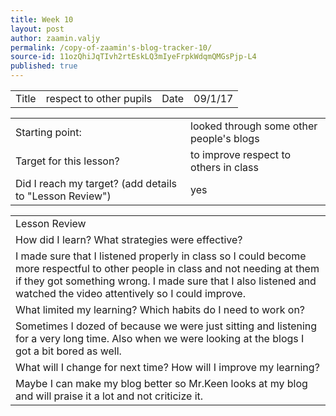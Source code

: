 ```yaml
---
title: Week 10
layout: post
author: zaamin.valjy
permalink: /copy-of-zaamin's-blog-tracker-10/
source-id: 11ozQhiJqTIvh2rtEskLQ3mIyeFrpkWdqmQMGsPjp-L4
published: true
---
```

 

<table>
  <tr>
    <td>Title</td>
    <td>respect to other pupils</td>
    <td>Date</td>
    <td>09/1/17</td>
  </tr>
</table>


<table>
  <tr>
    <td>Starting point:</td>
    <td>looked through some other people's blogs</td>
  </tr>
  <tr>
    <td>Target for this lesson?</td>
    <td>to improve respect to others in class</td>
  </tr>
  <tr>
    <td>Did I reach my target? 
(add details to "Lesson Review")</td>
    <td> yes</td>
  </tr>
</table>


<table>
  <tr>
    <td>Lesson Review</td>
  </tr>
  <tr>
    <td>How did I learn? What strategies were effective? </td>
  </tr>
  <tr>
    <td>I made sure that I listened properly in class so I could become more respectful to other people in class and not needing at them if they got something wrong. I made sure that I also listened and watched the video attentively so I could improve.</td>
  </tr>
  <tr>
    <td>What limited my learning? Which habits do I need to work on? </td>
  </tr>
  <tr>
    <td>Sometimes I dozed of because we were just sitting and listening for a very long time. Also when we were looking at the blogs I got a bit bored as well.</td>
  </tr>
  <tr>
    <td>What will I change for next time? How will I improve my learning?</td>
  </tr>
  <tr>
    <td>Maybe I can make my blog better so Mr.Keen looks at my blog and will praise it a lot and not criticize it.</td>
  </tr>
</table>



